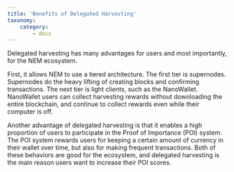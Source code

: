 ```yaml
---
title: 'Benefits of Delegated Harvesting'
taxonomy:
    category:
        - docs
---
```


Delegated harvesting has many advantages for users and most importantly, for the NEM ecosystem.

First, it allows NEM to use a tiered architecture. The first tier is supernodes. Supernodes do the heavy lifting of creating blocks and confirming transactions. The next tier is light clients, such as the NanoWallet. NanoWallet users can collect harvesting rewards without downloading the entire blockchain, and continue to collect rewards even while their computer is off.

Another advantage of delegated harvesting is that it enables a high proportion of users to participate in the Proof of Importance (POI) system. The POI system rewards users for keeping a certain amount of currency in their wallet over time, but also for making frequent transactions. Both of these behaviors are good for the ecosystem, and delegated harvesting is the main reason users want to increase their POI scores.

